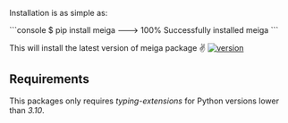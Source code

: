 
Installation is as simple as:

<div class="termy">
```console
$ pip install meiga
---> 100%
Successfully installed meiga
```
</div>

This will install the latest version of meiga package ✌️ [![version](https://img.shields.io/github/release/alice-biometrics/meiga/all.svg)](https://github.com/alice-biometrics/meiga/releases) 

## Requirements

This packages only requires *typing-extensions* for Python versions lower than *3.10*.

